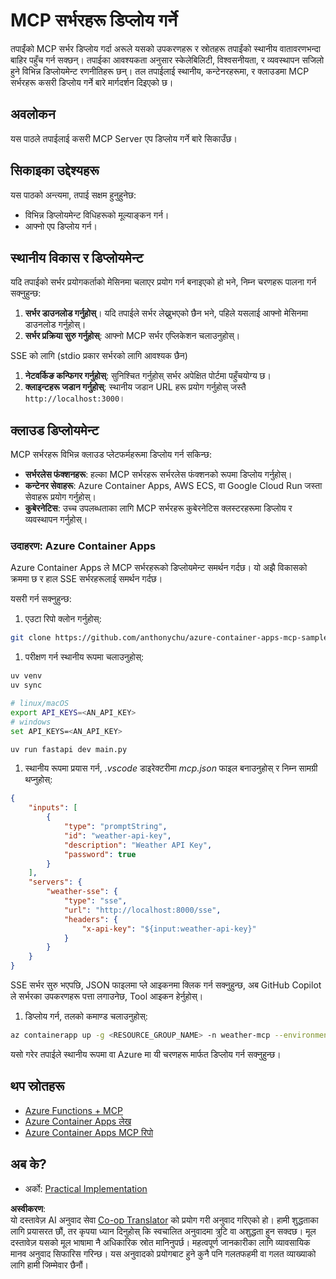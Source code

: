 <!--
CO_OP_TRANSLATOR_METADATA:
{
  "original_hash": "7816cc28f7ab9a54e31f9246429ffcd9",
  "translation_date": "2025-06-13T01:28:44+00:00",
  "source_file": "03-GettingStarted/09-deployment/README.md",
  "language_code": "ne"
}
-->
# MCP सर्भरहरू डिप्लोय गर्ने

तपाईंको MCP सर्भर डिप्लोय गर्दा अरूले यसको उपकरणहरू र स्रोतहरू तपाईंको स्थानीय वातावरणभन्दा बाहिर पहुँच गर्न सक्छन्। तपाईका आवश्यकता अनुसार स्केलेबिलिटी, विश्वसनीयता, र व्यवस्थापन सजिलो हुने विभिन्न डिप्लोयमेन्ट रणनीतिहरू छन्। तल तपाईलाई स्थानीय, कन्टेनरहरूमा, र क्लाउडमा MCP सर्भरहरू कसरी डिप्लोय गर्ने बारे मार्गदर्शन दिइएको छ।

## अवलोकन

यस पाठले तपाईलाई कसरी MCP Server एप डिप्लोय गर्ने बारे सिकाउँछ।

## सिकाइका उद्देश्यहरू

यस पाठको अन्त्यमा, तपाई सक्षम हुनुहुनेछ:

- विभिन्न डिप्लोयमेन्ट विधिहरूको मूल्याङ्कन गर्न।
- आफ्नो एप डिप्लोय गर्न।

## स्थानीय विकास र डिप्लोयमेन्ट

यदि तपाईको सर्भर प्रयोगकर्ताको मेसिनमा चलाएर प्रयोग गर्न बनाइएको हो भने, निम्न चरणहरू पालना गर्न सक्नुहुन्छ:

1. **सर्भर डाउनलोड गर्नुहोस्**। यदि तपाईले सर्भर लेख्नुभएको छैन भने, पहिले यसलाई आफ्नो मेसिनमा डाउनलोड गर्नुहोस्।
1. **सर्भर प्रक्रिया सुरु गर्नुहोस्**: आफ्नो MCP सर्भर एप्लिकेशन चलाउनुहोस्।

SSE को लागि (stdio प्रकार सर्भरको लागि आवश्यक छैन)

1. **नेटवर्किङ कन्फिगर गर्नुहोस्**: सुनिश्चित गर्नुहोस् सर्भर अपेक्षित पोर्टमा पहुँचयोग्य छ।
1. **क्लाइन्टहरू जडान गर्नुहोस्**: स्थानीय जडान URL हरू प्रयोग गर्नुहोस् जस्तै `http://localhost:3000`।

## क्लाउड डिप्लोयमेन्ट

MCP सर्भरहरू विभिन्न क्लाउड प्लेटफर्महरूमा डिप्लोय गर्न सकिन्छ:

- **सर्भरलेस फंक्शनहरू**: हल्का MCP सर्भरहरू सर्भरलेस फंक्शनको रूपमा डिप्लोय गर्नुहोस्।
- **कन्टेनर सेवाहरू**: Azure Container Apps, AWS ECS, वा Google Cloud Run जस्ता सेवाहरू प्रयोग गर्नुहोस्।
- **कुबेरनेटिस**: उच्च उपलब्धताका लागि MCP सर्भरहरू कुबेरनेटिस क्लस्टरहरूमा डिप्लोय र व्यवस्थापन गर्नुहोस्।

### उदाहरण: Azure Container Apps

Azure Container Apps ले MCP सर्भरहरूको डिप्लोयमेन्ट समर्थन गर्दछ। यो अझै विकासको क्रममा छ र हाल SSE सर्भरहरूलाई समर्थन गर्दछ।

यसरी गर्न सक्नुहुन्छ:

1. एउटा रिपो क्लोन गर्नुहोस्:

  ```sh
  git clone https://github.com/anthonychu/azure-container-apps-mcp-sample.git
  ```

1. परीक्षण गर्न स्थानीय रूपमा चलाउनुहोस्:

  ```sh
  uv venv
  uv sync

  # linux/macOS
  export API_KEYS=<AN_API_KEY>
  # windows
  set API_KEYS=<AN_API_KEY>

  uv run fastapi dev main.py
  ```

1. स्थानीय रूपमा प्रयास गर्न, *.vscode* डाइरेक्टरीमा *mcp.json* फाइल बनाउनुहोस् र निम्न सामग्री थप्नुहोस्:

  ```json
  {
      "inputs": [
          {
              "type": "promptString",
              "id": "weather-api-key",
              "description": "Weather API Key",
              "password": true
          }
      ],
      "servers": {
          "weather-sse": {
              "type": "sse",
              "url": "http://localhost:8000/sse",
              "headers": {
                  "x-api-key": "${input:weather-api-key}"
              }
          }
      }
  }
  ```

  SSE सर्भर सुरु भएपछि, JSON फाइलमा प्ले आइकनमा क्लिक गर्न सक्नुहुन्छ, अब GitHub Copilot ले सर्भरका उपकरणहरू पत्ता लगाउनेछ, Tool आइकन हेर्नुहोस्।

1. डिप्लोय गर्न, तलको कमाण्ड चलाउनुहोस्:

  ```sh
  az containerapp up -g <RESOURCE_GROUP_NAME> -n weather-mcp --environment mcp -l westus --env-vars API_KEYS=<AN_API_KEY> --source .
  ```

यसो गरेर तपाईले स्थानीय रूपमा वा Azure मा यी चरणहरू मार्फत डिप्लोय गर्न सक्नुहुन्छ।

## थप स्रोतहरू

- [Azure Functions + MCP](https://learn.microsoft.com/en-us/samples/azure-samples/remote-mcp-functions-dotnet/remote-mcp-functions-dotnet/)
- [Azure Container Apps लेख](https://techcommunity.microsoft.com/blog/appsonazureblog/host-remote-mcp-servers-in-azure-container-apps/4403550)
- [Azure Container Apps MCP रिपो](https://github.com/anthonychu/azure-container-apps-mcp-sample)

## अब के?

- अर्को: [Practical Implementation](/04-PracticalImplementation/README.md)

**अस्वीकरण**:  
यो दस्तावेज़ AI अनुवाद सेवा [Co-op Translator](https://github.com/Azure/co-op-translator) को प्रयोग गरी अनुवाद गरिएको हो। हामी शुद्धताका लागि प्रयासरत छौं, तर कृपया ध्यान दिनुहोस् कि स्वचालित अनुवादमा त्रुटि वा अशुद्धता हुन सक्दछ। मूल दस्तावेज़ यसको मूल भाषामा नै अधिकारिक स्रोत मानिनुपर्छ। महत्वपूर्ण जानकारीका लागि व्यावसायिक मानव अनुवाद सिफारिस गरिन्छ। यस अनुवादको प्रयोगबाट हुने कुनै पनि गलतफहमी वा गलत व्याख्याको लागि हामी जिम्मेवार छैनौं।
